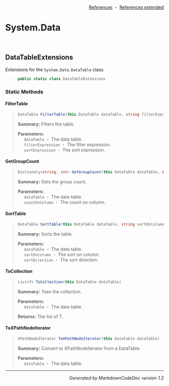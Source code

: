 <div style='text-align: right'>

[References](Index.md)&nbsp;&nbsp;-&nbsp;&nbsp;[References extended](IndexExtended.md)
</div>

# System.Data

<br />

## DataTableExtensions
Extensions for the `System.Data.DataTable` class.

>```csharp
>public static class DataTableExtensions
>```

### Static Methods

#### FilterTable
>```csharp
>DataTable FilterTable(this DataTable dataTable, string filterExpression, string sortExpression)
>```
><b>Summary:</b> Filters the table.
>
><b>Parameters:</b><br>
>&nbsp;&nbsp;&nbsp;&nbsp;&nbsp;`dataTable`&nbsp;&nbsp;-&nbsp;&nbsp;The data table.<br />
>&nbsp;&nbsp;&nbsp;&nbsp;&nbsp;`filterExpression`&nbsp;&nbsp;-&nbsp;&nbsp;The filter expression.<br />
>&nbsp;&nbsp;&nbsp;&nbsp;&nbsp;`sortExpression`&nbsp;&nbsp;-&nbsp;&nbsp;The sort expression.<br />
#### GetGroupCount
>```csharp
>Dictionary<string, int> GetGroupCount(this DataTable dataTable, string countOnColumn)
>```
><b>Summary:</b> Gets the group count.
>
><b>Parameters:</b><br>
>&nbsp;&nbsp;&nbsp;&nbsp;&nbsp;`dataTable`&nbsp;&nbsp;-&nbsp;&nbsp;The data table.<br />
>&nbsp;&nbsp;&nbsp;&nbsp;&nbsp;`countOnColumn`&nbsp;&nbsp;-&nbsp;&nbsp;The count on column.<br />
#### SortTable
>```csharp
>DataTable SortTable(this DataTable dataTable, string sortOnColumn, SortDirectionType sortDirection)
>```
><b>Summary:</b> Sorts the table.
>
><b>Parameters:</b><br>
>&nbsp;&nbsp;&nbsp;&nbsp;&nbsp;`dataTable`&nbsp;&nbsp;-&nbsp;&nbsp;The data table.<br />
>&nbsp;&nbsp;&nbsp;&nbsp;&nbsp;`sortOnColumn`&nbsp;&nbsp;-&nbsp;&nbsp;The sort on column.<br />
>&nbsp;&nbsp;&nbsp;&nbsp;&nbsp;`sortDirection`&nbsp;&nbsp;-&nbsp;&nbsp;The sort direction.<br />
#### ToCollection
>```csharp
>List<T> ToCollection(this DataTable dataTable)
>```
><b>Summary:</b> Toes the collection.
>
><b>Parameters:</b><br>
>&nbsp;&nbsp;&nbsp;&nbsp;&nbsp;`dataTable`&nbsp;&nbsp;-&nbsp;&nbsp;The data table.<br />
>
><b>Returns:</b> The list of T.
#### ToXPathNodeIterator
>```csharp
>XPathNodeIterator ToXPathNodeIterator(this DataTable dataTable)
>```
><b>Summary:</b> Convert to XPathNodeIterator from a DataTable.
>
><b>Parameters:</b><br>
>&nbsp;&nbsp;&nbsp;&nbsp;&nbsp;`dataTable`&nbsp;&nbsp;-&nbsp;&nbsp;The data table.<br />
<hr /><div style='text-align: right'><i>Generated by MarkdownCodeDoc version 1.2</i></div>
